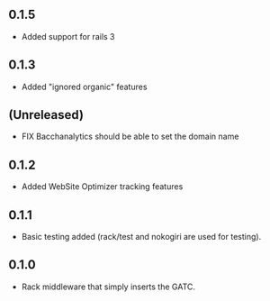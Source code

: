 0.1.5
-----

* Added support for rails 3


0.1.3
-----

* Added "ignored organic" features


(Unreleased)
------------

* FIX Bacchanalytics should be able to set the domain name

0.1.2
-----

* Added WebSite Optimizer tracking features

0.1.1
----

* Basic testing added (rack/test and nokogiri are used for testing).

0.1.0
----

* Rack middleware that simply inserts the GATC.
